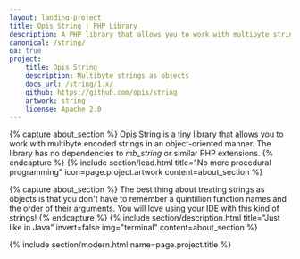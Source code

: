 ```yaml
---
layout: landing-project
title: Opis String | PHP Library
description: A PHP library that allows you to work with multibyte strings in an object-oriented manner
canonical: /string/
ga: true
project:
    title: Opis String
    description: Multibyte strings as objects
    docs_url: /string/1.x/
    github: https://github.com/opis/string
    artwork: string
    license: Apache 2.0
---
```

{% capture about_section %}
Opis String is a tiny library that allows you to work with
multibyte encoded strings in an object-oriented manner. The library has no dependencies to <i>mb_string</i> or
similar PHP extensions.
{% endcapture %}
{% include section/lead.html
title="No more procedural programming"
icon=page.project.artwork
content=about_section %}

{% capture about_section %}
The best thing about treating strings as objects is that you don't have to remember a quintillion function names
and the order of their arguments. You will love using your IDE with this kind of strings!
{% endcapture %}
{% include section/description.html
title="Just like in Java"
invert=false
img="terminal"
content=about_section %}

{% include section/modern.html name=page.project.title %}